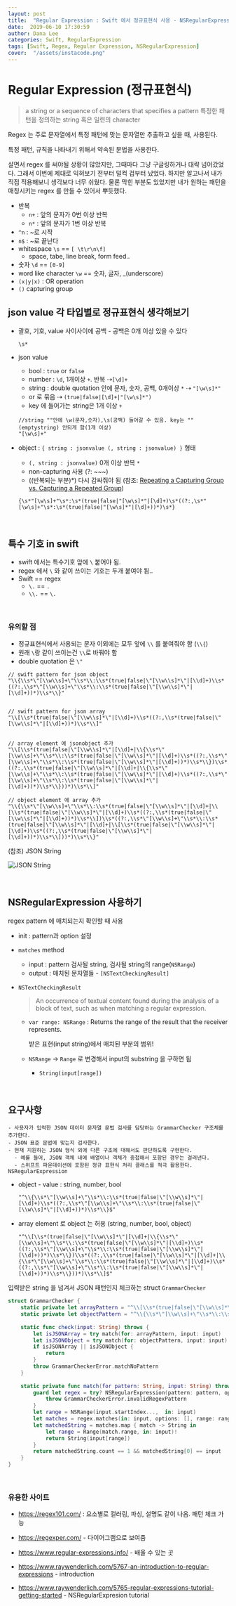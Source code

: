 ```yaml
---
layout: post
title:  "Regular Expression : Swift 에서 정규표현식 사용 - NSRegularExpression"
date:  2019-06-10 17:30:59
author: Dana Lee
categories: Swift, RegularExpression
tags: [Swift, Regex, Regular Expression, NSRegularExpression]
cover:  "/assets/instacode.png"
---
```




# Regular Expression (정규표현식)

> a string or a sequence of characters that specifies a pattern
> 특정한 패턴을 정의하는 string 혹은 일련의 character

Regex 는 주로 문자열에서 특정 패턴에 맞는 문자열만 추출하고 싶을 때, 사용된다. 

특정 패턴, 규칙을 나타내기 위해서 약속된 문법을 사용한다.

살면서 regex 를 써야될 상황이 많았지만, 그때마다 그냥 구글링하거나 대략 넘어갔었다. 그래서 이번에 제대로 익혀보기 전부터 덜컥 겁부터 났었다. 하지만 알고나서 내가 직접 적용해보니 생각보다 너무 쉬웠다. 물론 막힌 부분도 있었지만 내가 원하는 패턴을 매칭시키는 regex 를 만들 수 있어서 뿌듯했다.

- 반복
  - `n+` : 앞의 문자가 0번 이상 반복
  - `n*` : 앞의 문자가 1번 이상 반복
- `^n` : ~로 시작
- `n$` : ~로 끝난다
- whitespace `\s` == `[ \t\r\n\f]`
  - space, tabe, line break, form feed..
- 숫자 `\d` == `[0-9]`
- word like character `\w` == 숫자, 글자, _(underscore)
- `(x|y|x)` : OR operation
- `()` capturing group 



## json value 각 타입별로 정규표현식 생각해보기

- 괄호, 기호, value 사이사이에 공백 - 공백은 0개 이상 있을 수 있다

  ```
  \s*
  ```

- json value 

  - bool : `true` or `false`
  - number : `\d`, 1개이상 `+`. 반복 ⇢`[\d]+`
  - string : double quotation 안에 문자, 숫자, 공백, 0개이상 `*` ⇢ `"[\w\s]*"`
  - or 로 묶음 ⇢ `(true|false|[\d]+|"[\w\s]*")`
  - key 에 들어가는 string은 1개 이상 `+`

  ```
  //string ""안에 \w(문자,숫자),\s(공백) 들어갈 수 있음. key는 ""(emptystring) 안되게 함(1개 이상)
  "[\w\s]+"
  ```

- object : `{ string : jsonvalue (, string : jsonvalue) }` 형태

  - `(, string : jsonvalue)` 0개 이상 반복 `*`
  - non-capturing 사용 (?: ~~~)
  - ((반복되는 부분)*) 다시 감싸줘야 됨 (참조: [Repeating a Capturing Group vs. Capturing a Repeated Group](https://www.regular-expressions.info/captureall.html))

  ```
  {\s*"[\w\s]+"\s*:\s*(true|false|"[\w\s]*"|[\d]+)\s*((?:,\s*"[\w\s]+"\s*:\s*(true|false|"[\w\s]*"|[\d]+))*)\s*}
  ```

  

&nbsp;

## 특수 기호 in swift

- swift 에서는 특수기호 앞에 `\` 붙어야 됨.
- regex 에서 `\` 와 같이 쓰이는 기호는 두개 붙여야 됨..
- Swift == regex
  - `\.` == `.` 
  -  `\\.` == `\.`

&nbsp;

### 유의할 점

- 정규표현식에서 사용되는 문자 이외에는 모두 앞에 `\\` 를 붙여줘야 함 (`\\{`)
- 원래 `\`랑 같이 쓰이는건 `\\`로 바꿔야 함
- double quotation 은 `\"`

```
// swift pattern for json object
"\\{\\s*\"[\\w\\s]+\"\\s*\\:\\s*(true|false|\"[\\w\\s]*\"|[\\d]+)\\s*((?:,\\s*\"[\\w\\s]+\"\\s*\\:\\s*(true|false|\"[\\w\\s]*\"|[\\d]+))*)\\s*\\}"


// swift pattern for json array
"\\[\\s*(true|false|\"[\\w\\s]*\"|[\\d]+)\\s*((?:,\\s*(true|false|\"[\\w\\s]*\"|[\\d]+))*)\\s*\\]"


// array element 에 jsonobject 추가
"\\[\\s*(true|false|\"[\\w\\s]*\"|[\\d]+|\\{\\s*\"[\\w\\s]+\"\\s*\\:\\s*(true|false|\"[\\w\\s]*\"|[\\d]+)\\s*((?:,\\s*\"[\\w\\s]+\"\\s*\\:\\s*(true|false|\"[\\w\\s]*\"|[\\d]+))*)\\s*\\})\\s*((?:,\\s*(true|false|\"[\\w\\s]*\"|[\\d]+|\\{\\s*\"[\\w\\s]+\"\\s*\\:\\s*(true|false|\"[\\w\\s]*\"|[\\d]+)\\s*((?:,\\s*\"[\\w\\s]+\"\\s*\\:\\s*(true|false|\"[\\w\\s]*\"|[\\d]+))*)\\s*\\}))*)\\s*\\]"

// object element 에 array 추가
"\\{\\s*\"[\\w\\s]+\"\\s*\\:\\s*(true|false|\"[\\w\\s]*\"|[\\d]+|\\[\\s*(true|false|\"[\\w\\s]*\"|[\\d]+)\\s*((?:,\\s*(true|false|\"[\\w\\s]*\"|[\\d]+))*)\\s*\\])\\s*((?:,\\s*\"[\\w\\s]+\"\\s*\\:\\s*(true|false|\"[\\w\\s]*\"|[\\d]+|\\[\\s*(true|false|\"[\\w\\s]*\"|[\\d]+)\\s*((?:,\\s*(true|false|\"[\\w\\s]*\"|[\\d]+))*)\\s*\\]))*)\\s*\\}"

```



(참조) JSON String 

![JSON String](https://www.json.org/string.gif)

&nbsp;





## NSRegularExpression 사용하기

regex pattern 에 매치되는지 확인할 때 사용

- init : pattern과 option 설정

- `matches` method  

  - input : pattern 검사될 string, 검사될 string의 range(`NSRange`)
  - output : 매치된 문자열들 -  `[NSTextCheckingResult]`

- `NSTextCheckingResult`

  > An occurrence of textual content found during the analysis of a block of text, such as when matching a regular expression.

  - `var range: NSRange` : Returns the range of the result that the receiver represents.

    받은 표현(input string)에서 매치된 부분의 범위!

  - `NSRange` → `Range` 로 변경해서 input의 substring 을 구하면 됨

    - `String(input[range])`

&nbsp;

## 요구사항

```
- 사용자가 입력한 JSON 데이터 문자열 문법 검사를 담당하는 GrammarChecker 구조체를 추가한다.
- JSON 표준 문법에 맞는지 검사한다.
- 현재 지원하는 JSON 형식 외에 다른 구조에 대해서도 판단하도록 구현한다.
  - 예를 들어, JSON 객체 내에 배열이나 객체가 중첩해서 포함된 경우는 걸러낸다. 
  - 스위프트 파운데이션에 포함된 정규 표현식 처리 클래스를 적극 활용한다. NSRegularExpression
```

- object - value : string, number, bool

  ```
  "^\\{\\s*\"[\\w\\s]+\"\\s*\\:\\s*(true|false|\"[\\w\\s]*\"|[\\d]+)\\s*((?:,\\s*\"[\\w\\s]+\"\\s*\\:\\s*(true|false|\"[\\w\\s]*\"|[\\d]+))*)\\s*\\}$"
  ```

- array element 로 object 는 허용 (string, number, bool, object)

  ```
  "^\\[\\s*(true|false|\"[\\w\\s]*\"|[\\d]+|\\{\\s*\"[\\w\\s]+\"\\s*\\:\\s*(true|false|\"[\\w\\s]*\"|[\\d]+)\\s*((?:,\\s*\"[\\w\\s]+\"\\s*\\:\\s*(true|false|\"[\\w\\s]*\"|[\\d]+))*)\\s*\\})\\s*((?:,\\s*(true|false|\"[\\w\\s]*\"|[\\d]+|\\{\\s*\"[\\w\\s]+\"\\s*\\:\\s*(true|false|\"[\\w\\s]*\"|[\\d]+)\\s*((?:,\\s*\"[\\w\\s]+\"\\s*\\:\\s*(true|false|\"[\\w\\s]*\"|[\\d]+))*)\\s*\\}))*)\\s*\\]$"
  ```




입력받은 string 을 넘겨서 JSON 패턴인지 체크하는 struct `GrammarChecker`

```swift
struct GrammarChecker {
    static private let arrayPattern = "^\\[\\s*(true|false|\"[\\w\\s]*\"|[\\d]+|\\{\\s*\"[\\w\\s]+\"\\s*\\:\\s*(true|false|\"[\\w\\s]*\"|[\\d]+)\\s*((?:,\\s*\"[\\w\\s]+\"\\s*\\:\\s*(true|false|\"[\\w\\s]*\"|[\\d]+))*)\\s*\\})\\s*((?:,\\s*(true|false|\"[\\w\\s]*\"|[\\d]+|\\{\\s*\"[\\w\\s]+\"\\s*\\:\\s*(true|false|\"[\\w\\s]*\"|[\\d]+)\\s*((?:,\\s*\"[\\w\\s]+\"\\s*\\:\\s*(true|false|\"[\\w\\s]*\"|[\\d]+))*)\\s*\\}))*)\\s*\\]$"
    static private let objectPattern = "^\\{\\s*\"[\\w\\s]+\"\\s*\\:\\s*(true|false|\"[\\w\\s]*\"|[\\d]+)\\s*((?:,\\s*\"[\\w\\s]+\"\\s*\\:\\s*(true|false|\"[\\w\\s]*\"|[\\d]+))*)\\s*\\}$"
    
    static func check(input: String) throws {
        let isJSONArray = try match(for: arrayPattern, input: input)
        let isJSONObject = try match(for: objectPattern, input: input)
        if isJSONArray || isJSONObject {
            return
        }
        throw GrammarCheckerError.matchNoPattern
    }
    
    static private func match(for pattern: String, input: String) throws -> Bool {
        guard let regex = try? NSRegularExpression(pattern: pattern, options: .caseInsensitive) else {
            throw GrammarCheckerError.invalidRegexPattern
        }
        let range = NSRange(input.startIndex...,  in: input)
        let matches = regex.matches(in: input, options: [], range: range)
        let matchedString = matches.map { match -> String in
            let range = Range(match.range, in: input)!
            return String(input[range])
        }
        return matchedString.count == 1 && matchedString[0] == input
    }
}
```

&nbsp;

### 유용한 사이트

- https://regex101.com/ : 요소별로 컬러링, 파싱, 설명도 같이 나옴. 패턴 체크 가능

- https://regexper.com/ - 다이어그램으로 보여줌

- https://www.regular-expressions.info/ - 배울 수 있는 곳
- https://www.raywenderlich.com/5767-an-introduction-to-regular-expressions - introduction
- https://www.raywenderlich.com/5765-regular-expressions-tutorial-getting-started - NSRegularExpresion tutorial

&nbsp;

&nbsp;